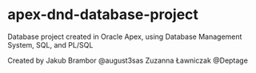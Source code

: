 # apex-dnd-database-project
Database project created in Oracle Apex, using Database Management System, SQL, and PL/SQL

Created by
Jakub Brambor @august3sas
Zuzanna Ławniczak @Deptage
